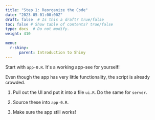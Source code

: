 ```yaml
---
title: "Step 1: Reorganize the Code"
date: "2023-05-01:00:00Z"
draft: false  # Is this a draft? true/false
toc: false # Show table of contents? true/false
type: docs  # Do not modify.
weight: 410

menu:
  r-shiny:
      parent: Introduction to Shiny
---
```


Start with `app-0.R`. It's a working app-see for yourself!

Even though the app has very little functionality, the script is already crowded.

1. Pull out the UI and put it into a file `ui.R`. Do the same for `server`.

2. Source these into `app-0.R`.

3. Make sure the app still works!
